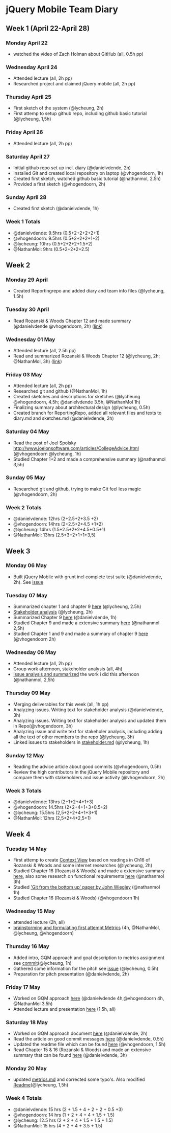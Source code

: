 # jQuery Mobile Team Diary


## Week 1 (April 22-April 28)

### Monday April 22
* watched the video of Zach Holman about GitHub (all, 0.5h pp)

### Wednesday April 24

* Attended lecture (all, 2h pp)
* Researched project and claimed jQuery mobile (all, 2h pp)

### Thursday April 25
* First sketch of the system (@lycheung, 2h)
* First attemp to setup github repo, including github basic tutorial (@lycheung, 1,5h)

### Friday April 26

* Attended lecture (all, 2h pp)

### Saturday April 27

* Initial github repo set up incl. diary (@danielvdende, 2h)
* Installed Git and created local repository on laptop (@vhogendoorn, 1h)
* Created first sketch, watched github basic tutorial (@nathanmol, 2.5h)
* Provided a first sketch (@vhogendoorn, 2h)

### Sunday April 28
* Created first sketch (@danielvdende, 1h)

### Week 1 Totals

* @danielvdende: 9.5hrs (0.5+2+2+2+2+1)
* @vhogendoorn: 9.5hrs (0.5+2+2+2+1+2)
* @lycheung: 10hrs (0.5+2+2+2+1.5+2)
* @NathanMol: 9hrs (0.5+2+2+2+2.5)

## Week 2

### Monday 29 April
* Created Reportingrepo and added diary and team info files (@lycheung, 1.5h) 

### Tuesday 30 April
* Read Rozanski & Woods Chapter 12 and made summary (@danielvdende @vhogendoorn, 2h) ([link](https://github.com/delftswa/jquery-mobile/issues/5))

### Wednesday 01 May
* Attended lecture (all, 2.5h pp)
* Read and summarized Rozanski & Woods Chapter 12 (@lycheung, 2h; @NathanMol, 3h) ([link](https://github.com/delftswa/jquery-mobile/issues/5))

### Friday 03 May
* Attended lecture (all, 2h pp)
* Researched git and github (@NathanMol, 1h)
* Created sketches and descriptions for sketches (@lycheung @vhogendoorn, 4.5h; @danielvdende 3.5h, @NathanMol 1h)
* Finalizing summary about architectural design (@lycheung, 0.5h)
* Created branch for ReportingRepo, added all relevant files and texts to diary.md and sketches.md (@danielvdende, 2h)

### Saturday 04 May
* Read the post of Joel Spolsky http://www.joelonsoftware.com/articles/CollegeAdvice.html (@vhogendoorn @lycheung, 1h)
* Studied Chapter 1+2 and made a comprehensive summary (@nathanmol 3,5h)

### Sunday 05 May
* Researched git and github, trying to make Git feel less magic (@vhogendoorn, 2h)

### Week 2 Totals
* @danielvdende: 12hrs (2+2.5+2+3.5 +2)
* @vhogendoorn:  14hrs (2+2.5+2+4.5 +1+2)
* @lycheung:     14hrs (1.5+2.5+2+2+4.5+0.5+1)
* @NathanMol:    13hrs (2.5+3+2+1+1+3,5)

## Week 3

### Monday 06 May
* Built jQuery Mobile with grunt incl complete test suite (@danielvdende, 2h). See [issue](https://github.com/delftswa/jquery-mobile/issues/8)

### Tuesday 07 May
* Summarized chapter 1 and chapter 9 [here](https://github.com/delftswa/jquery-mobile/issues/9) (@lycheung, 2.5h)
* [Stakeholder analysis](https://github.com/delftswa/jquery-mobile/issues/10) (@lycheung, 2h)
* Summarized Chapter 9 [here](https://github.com/delftswa/jquery-mobile/issues/9) (@danielvdende, 1h)
* Studied Chapter 9 and made a extensive summary [here](https://github.com/delftswa/jquery-mobile/issues/9) (@nathanmol 2,5h)
* Studied Chapter 1 and 9 and made a summary of chapter 9 [here](https://github.com/delftswa/jquery-mobile/issues/9) (@vhogendoorn 2h)
 
### Wednesday 08 May
* Attended lecture (all, 2h pp)
* Group work afternoon, stakeholder analysis (all, 4h)
* [Issue analysis and summarized](https://github.com/delftswa/jquery-mobile/issues/10) the work i did this afternoon (@nathanmol, 2,5h)

### Thursday 09 May
* Merging deliverables for this week (all, 1h pp)
* Analyzing issues. Writing text for stakeholder analysis (@danielvdende, 3h)
* Analyzing issues. Writing text for stakeholder analysis and updated them in Repo(@vhogendoorn, 3h)
* Analyzing issue and write text for stakeholer analysis, including adding all the text of other members to the repo (@lycheung, 3h)
* Linked issues to stakeholders in [stakeholder.md](https://github.com/delftswa/ReportingRepo/blob/jquery-mobile/jquery-mobile/Stakeholders.md) (@lycheung, 1h)

### Sunday 12 May
* Reading the advice article about good commits (@vhogendoorn, 0.5h)
* Review the high contributors in the jQuery Mobile repository and compare them with stakeholders and issue activity (@vhogendoorn, 2h)

### Week 3 Totals
* @danielvdende: 13hrs (2+1+2+4+1+3)
* @vhogendoorn:  14.5hrs (2+2+4+1+3+0.5+2)
* @lycheung:     15.5hrs (2,5+2+2+4+1+3+1)
* @NathanMol:    12hrs (2,5+2+4+2,5+1)

## Week 4

### Tuesday 14 May
* First attemp to create [Context View](https://github.com/delftswa/ReportingRepo/commit/37cf567ef641298778a88e95d67a270a156e68f8) based on readings in Ch16 of Rozanski & Woods and some internet researches (@lycheung, 2h)
* Studied Chapter 16 (Rozanski & Woods) and made a extensive summary [here](https://github.com/delftswa/jquery-mobile/issues/9#issuecomment-17876454), also some research on functional requirements [here](https://github.com/delftswa/jquery-mobile/issues/13#issuecomment-17933809)  (@nathanmol 3h)
* Studied ['Git from the bottom up' paper by John Wiegley](http://ftp.newartisans.com/pub/git.from.bottom.up.pdf) (@nathanmol 1h)
* Studied Chapter 16 (Rozanski & Woods)  (@vhogendoorn 1h)
 
### Wednesday 15 May
* attended lecture (2h, all)
* [brainstorming and formulating first attempt Metrics](https://github.com/delftswa/jquery-mobile/issues/12#issuecomment-17939162) (4h, @NathanMol, @lycheung, @vhogendoorn)

### Thursday 16 May
* Added intro, GQM approach and goal description to metrics assignment see [commit](https://github.com/delftswa/ReportingRepo/commit/63f3c5480051e2e0aa3c35ae591e2c99e3a8e010)(@lycheung, 1h)
* Gathered some information for the pitch see [issue](https://github.com/delftswa/jquery-mobile/issues/12) (@lycheung, 0.5h)
* Preparation for pitch presentation (@danielvdende, 2h)

### Friday 17 May
* Worked on GQM approach [here](https://github.com/delftswa/jquery-mobile/issues/12#issuecomment-18054144) (@danielvdende 4h,@vhogendoorn 4h, @NathanMol 3.5h)
* Attended lecture and presentation [here](http://prezi.com/bjronsvvidc5/untitled-prezi/?kw=view-bjronsvvidc5&rc=ref-41955777) (1.5h, all)

### Saturday 18 May
* Worked on GQM approach document [here](https://github.com/delftswa/jquery-mobile/issues/12#issuecomment-18098356) (@danielvdende, 2h)
* Read the article on good commit messages [here](https://wiki.openstack.org/wiki/GitCommitMessages) (@danielvdende, 0.5h)
* Updated the readme file which can be found [here](https://github.com/delftswa/ReportingRepo/commit/f6961c52386ed0658ef49b4b61f9ef0cce930ff1) (@vhogendoorn, 1.5h)
* Read Chapter 15 & 16 (Rozanski & Woods) and made an extensive summary that can be found [here](https://github.com/delftswa/jquery-mobile/issues/9#issuecomment-18101029) (@danielvdende, 3h)

### Monday 20 May
* updated [metrics.md](https://github.com/delftswa/ReportingRepo/blob/184b2b19fba5e5cb21a957a732e1142b9b95b01d/jquery-mobile/Metrics.md) and corrected some typo's. Also modified [Readme](https://github.com/delftswa/ReportingRepo/blob/e07fc65f4dde00d8dc35a09b711b151ef286ce59/jquery-mobile/README.md)(@lycheung, 1,5h)

### Week 4 Totals
* @danielvdende: 15 hrs (2 + 1.5 + 4 + 2 + 2 + 0.5 +3)
* @vhogendoorn:  14 hrs (1 + 2 + 4 + 4 + 1.5 + 1.5)
* @lycheung:     12.5 hrs (2 + 2 + 4 + 1.5 + 1.5 + 1.5)
* @NathanMol:    15 hrs (4 + 2 + 4 + 3.5 + 1.5)
